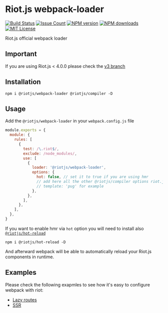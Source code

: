 # Riot.js webpack-loader

[![Build Status][ci-image]][ci-url]
[![Issue Count][qlty-image]][qlty-url]
[![NPM version][npm-version-image]][npm-url]
[![NPM downloads][npm-downloads-image]][npm-url]
[![MIT License][license-image]][license-url]

Riot.js official webpack loader

## Important

If you are using Riot.js < 4.0.0 please check the [v3 branch](https://github.com/riot/webpack-loader/tree/v3)

## Installation

```shell
npm i @riotjs/webpack-loader @riotjs/compiler -D
```

## Usage

Add the `@riotjs/webpack-loader` in your `webpack.config.js` file

```js
module.exports = {
  module: {
    rules: [
      {
        test: /\.riot$/,
        exclude: /node_modules/,
        use: [
          {
            loader: '@riotjs/webpack-loader',
            options: {
              hot: false, // set it to true if you are using hmr
              // add here all the other @riotjs/compiler options riot.js.org/compiler
              // template: 'pug' for example
            },
          },
        ],
      },
    ],
  },
}
```

If you want to enable hmr via `hot` option you will need to install also [`@riotjs/hot-reload`](https://www.npmjs.com/package/@riotjs/hot-reload)

```shell
npm i @riotjs/hot-reload -D
```

And afterward webpack will be able to automatically reload your Riot.js components in runtime.

## Examples

Please check the following exapmles to see how it's easy to configure webpack with riot:

- [Lazy routes](https://github.com/riot/examples/tree/gh-pages/lazy-routes)
- [SSR](https://github.com/riot/examples/tree/gh-pages/ssr)

[ci-image]: https://img.shields.io/github/actions/workflow/status/riot/webpack-loader/test.yml?style=flat-square
[ci-url]: https://github.com/riot/webpack-loader/actions
[license-image]: https://img.shields.io/badge/license-MIT-000000.svg?style=flat-square
[license-url]: LICENSE
[npm-version-image]: https://img.shields.io/npm/v/@riotjs/webpack-loader.svg?style=flat-square
[npm-downloads-image]: https://img.shields.io/npm/dm/@riotjs/webpack-loader.svg?style=flat-square
[npm-url]: https://npmjs.org/package/@riotjs/webpack-loader
[qlty-image]: https://qlty.sh/gh/riot/projects/webpack-loader/maintainability.svg
[qlty-url]: https://qlty.sh/gh/riot/projects/webpack-loader
